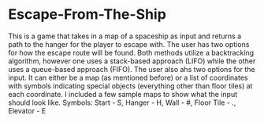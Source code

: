 # Escape-From-The-Ship
This is a game that takes in a map of a spaceship as input and returns a path to the hanger for the player to escape with.
The user has two options for how the escape route will be found. Both methods utilize a backtracking algorithm, however one uses a stack-based approach (LIFO) while the other uses a queue-based approach (FIFO).
The user also ahs two options for the input. It can either be a map (as mentioned before) or a list of coordinates with symbols indicating special objects (everything other than floor tiles) at each coordinate.
I included a few sample maps to show what the input should look like.
Symbols: 
Start - S, Hanger - H, Wall - #, Floor Tile - ., Elevator - E

